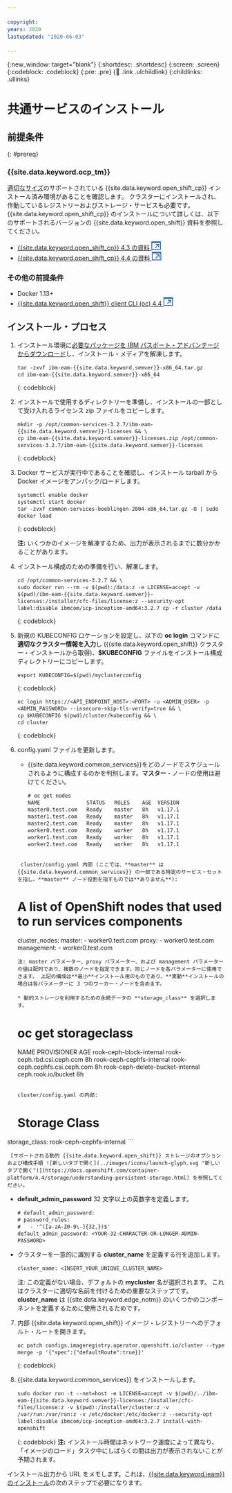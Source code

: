 ```yaml
---

copyright:
years: 2020
lastupdated: "2020-06-03"

---
```


{:new_window: target="blank"}
{:shortdesc: .shortdesc}
{:screen: .screen}
{:codeblock: .codeblock}
{:pre: .pre}
{:child: .link .ulchildlink}
{:childlinks: .ullinks}

# 共通サービスのインストール

## 前提条件
{: #prereq}

### {{site.data.keyword.ocp_tm}}
[適切なサイズ](cluster_sizing.md)のサポートされている {{site.data.keyword.open_shift_cp}} インストール済み環境があることを確認します。 クラスターにインストールされ、作動しているレジストリーおよびストレージ・サービスも必要です。 {{site.data.keyword.open_shift_cp}} のインストールについて詳しくは、以下のサポートされるバージョンの {{site.data.keyword.open_shift}} 資料を参照してください。

* [{{site.data.keyword.open_shift_cp}} 4.3 の資料 ![新しいタブで開く](../images/icons/launch-glyph.svg "新しいタブで開く")](https://www.ibm.com/links?url=https%3A%2F%2Fdocs.openshift.com%2Fcontainer-platform%2F4.3%2Fwelcome%2Findex.html)
* [{{site.data.keyword.open_shift_cp}} 4.4 の資料 ![新しいタブで開く](../images/icons/launch-glyph.svg "新しいタブで開く")](https://www.ibm.com/links?url=https%3A%2F%2Fdocs.openshift.com%2Fcontainer-platform%2F4.4%2Fwelcome%2Findex.html)

### その他の前提条件

* Docker 1.13+
* [{{site.data.keyword.open_shift}} client CLI (oc) 4.4 ![新しいタブで開く](../images/icons/launch-glyph.svg "新しいタブで開く")](https://mirror.openshift.com/pub/openshift-v4/clients/ocp/latest-4.4/)

## インストール・プロセス

1. インストール環境に[必要なパッケージを IBM パスポート・アドバンテージからダウンロード](part_numbers.md)し、インストール・メディアを解凍します。
    ```
    tar -zxvf ibm-eam-{{site.data.keyword.semver}}-x86_64.tar.gz
    cd ibm-eam-{{site.data.keyword.semver}}-x86_64
    ```
    {: codeblock}

2. インストールで使用するディレクトリーを準備し、インストールの一部として受け入れるライセンス zip ファイルをコピーします。

    ```
    mkdir -p /opt/common-services-3.2.7/ibm-eam-{{site.data.keyword.semver}}-licenses && \
    cp ibm-eam-{{site.data.keyword.semver}}-licenses.zip /opt/common-services-3.2.7/ibm-eam-{{site.data.keyword.semver}}-licenses
    ```
    {: codeblock}

3. Docker サービスが実行中であることを確認し、インストール tarball から Docker イメージをアンパック/ロードします。

    ```
    systemctl enable docker
    systemctl start docker
    tar -zvxf common-services-boeblingen-2004-x86_64.tar.gz -O | sudo docker load
    ```
    {: codeblock}

    **注:** いくつかのイメージを解凍するため、出力が表示されるまでに数分かかることがあります。

4. インストール構成のための準備を行い、解凍します。

    ```
    cd /opt/common-services-3.2.7 && \
    sudo docker run --rm -v $(pwd):/data:z -e LICENSE=accept -v $(pwd)/ibm-eam-{{site.data.keyword.semver}}-licenses:/installer/cfc-files/license:z --security-opt label:disable ibmcom/icp-inception-amd64:3.2.7 cp -r cluster /data
    ```
    {: codeblock}

5. 新規の KUBECONFIG ロケーションを設定し、以下の **oc login** コマンドに**適切なクラスター情報を入力**し ({{site.data.keyword.open_shift}} クラスター・インストールから取得)、**$KUBECONFIG** ファイルをインストール構成ディレクトリーにコピーします。

    ```
    export KUBECONFIG=$(pwd)/myclusterconfig
    ```
    {: codeblock}

    ```
    oc login https://<API_ENDPOINT_HOST>:<PORT> -u <ADMIN_USER> -p <ADMIN_PASSWORD> --insecure-skip-tls-verify=true && \
    cp $KUBECONFIG $(pwd)/cluster/kubeconfig && \
    cd cluster
    ```
    {: codeblock}

6. config.yaml ファイルを更新します。

   * {{site.data.keyword.common_services}}をどのノードでスケジュールされるように構成するのかを判別します。**マスター**・ノードの使用は避けてください。

     ```
     # oc get nodes
     NAME               STATUS   ROLES    AGE  VERSION
     master0.test.com   Ready    master   8h   v1.17.1
     master1.test.com   Ready    master   8h   v1.17.1
     master2.test.com   Ready    master   8h   v1.17.1
     worker0.test.com   Ready    worker   8h   v1.17.1
     worker1.test.com   Ready    worker   8h   v1.17.1
     worker2.test.com   Ready    worker   8h   v1.17.1
    ```

     cluster/config.yaml 内部 (ここでは、**master** は {{site.data.keyword.common_services}} の一部である特定のサービス・セットを指し、**master** ノード役割を指すものでは**ありません**):

     ```
     # A list of OpenShift nodes that used to run services components
     cluster_nodes:
       master:
         - worker0.test.com
       proxy:
         - worker0.test.com
       management:
         - worker0.test.com
     ```
     注: master パラメーター、proxy パラメーター、および management パラメーターの値は配列であり、複数のノードを指定できます。同じノードを各パラメーターに使用できます。 上記の構成は**最小**インストール用のものであり、**実動**インストールの場合は各パラメーターに 3 つのワーカー・ノードを含めます。

   * 動的ストレージを利用するための永続データの **storage_class** を選択します。

     ```
     # oc get storageclass
     NAME                               PROVISIONER                     AGE
     rook-ceph-block-internal           rook-ceph.rbd.csi.ceph.com      8h
     rook-ceph-cephfs-internal          rook-ceph.cephfs.csi.ceph.com   8h
     rook-ceph-delete-bucket-internal   ceph.rook.io/bucket             8h
     ```

     cluster/config.yaml の内部:

     ```
     # Storage Class
storage_class: rook-ceph-cephfs-internal
     ```

     [サポートされる動的 {{site.data.keyword.open_shift}} ストレージのオプションおよび構成手順 ![新しいタブで開く](../images/icons/launch-glyph.svg "新しいタブで開く")](https://docs.openshift.com/container-platform/4.4/storage/understanding-persistent-storage.html) を参照してください。

   * **default_admin_password** 32 文字以上の英数字を定義します。

     ```
     # default_admin_password:
     # password_rules:
     #   - '^([a-zA-Z0-9\-]{32,})$'
     default_admin_password: <YOUR-32-CHARACTER-OR-LONGER-ADMIN-PASSWORD>
     ```

   * クラスターを一意的に識別する **cluster_name** を定義する行を追加します。

     ```
     cluster_name: <INSERT_YOUR_UNIQUE_CLUSTER_NAME>
     ```

     注: この定義がない場合、デフォルトの **mycluster** 名が選択されます。 これはクラスターに適切な名前を付けるための重要なステップです。**cluster_name** は {{site.data.keyword.edge_notm}} のいくつかのコンポーネントを定義するために使用されるためです。

7. 内部 {{site.data.keyword.open_shift}} イメージ・レジストリーへのデフォルト・ルートを開きます。

    ```
    oc patch configs.imageregistry.operator.openshift.io/cluster --type merge -p '{"spec":{"defaultRoute":true}}'
    ```
    {: codeblock}

8. {{site.data.keyword.common_services}} をインストールします。

    ```
    sudo docker run -t --net=host -e LICENSE=accept -v $(pwd)/../ibm-eam-{{site.data.keyword.semver}}-licenses:/installer/cfc-files/license:z -v $(pwd):/installer/cluster:z -v /var/run:/var/run:z -v /etc/docker:/etc/docker:z --security-opt label:disable ibmcom/icp-inception-amd64:3.2.7 install-with-openshift
    ```
    {: codeblock}
    **注:** インストール時間はネットワーク速度によって異なり、「イメージのロード」タスク中にしばらくの間は出力が表示されないことが予期されます。

インストール出力から URL をメモします。これは、[{{site.data.keyword.ieam}} のインストール](offline_installation.md)の次のステップで必要になります。

